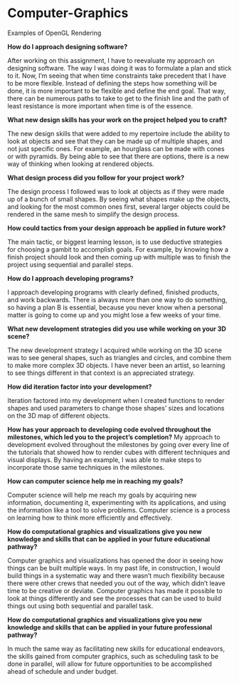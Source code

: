 # Computer-Graphics
Examples of OpenGL Rendering


**How do I approach designing software?**

After working on this assignment, I have to reevaluate my approach on designing software. The way I was doing it was to formulate a plan and stick to it. Now, I’m seeing that when time constraints take precedent that I have to be more flexible. Instead of defining the steps how something will be done, it is more important to be flexible and define the end goal. That way, there can be numerous paths to take to get to the finish line and the path of least resistance is more important when time is of the essence.


**What new design skills has your work on the project helped you to craft?**

The new design skills that were added to my repertoire include the ability to look at objects and see that they can be made up of multiple shapes, and not just specific ones. For example, an hourglass can be made with cones or with pyramids. By being able to see that there are options, there is a new way of thinking when looking at rendered objects.

**What design process did you follow for your project work?**

The design process I followed was to look at objects as if they were made up of a bunch of small shapes. By seeing what shapes make up the objects, and looking for the most common ones first, several larger objects could be rendered in the same mesh to simplify the design process.


**How could tactics from your design approach be applied in future work?**

The main tactic, or biggest learning lesson, is to use deductive strategies for choosing a gambit to accomplish goals. For example, by knowing how a finish project should look and then coming up with multiple was to finish the project using sequential and parallel steps.


**How do I approach developing programs?**

I approach developing programs with clearly defined, finished products, and work backwards. There is always more than one way to do something, so having a plan B is essential, because you never know when a personal matter is going to come up and you might lose a few weeks of your time.


**What new development strategies did you use while working on your 3D scene?**

The new development strategy I acquired while working on the 3D scene was to see general shapes, such as triangles and circles, and combine them to make more complex 3D objects. I have never been an artist, so learning to see things different in that context is an appreciated strategy.


**How did iteration factor into your development?**

Iteration factored into my development when I created functions to render shapes and used parameters to change those shapes’ sizes and locations on the 3D map of different objects.

**How has your approach to developing code evolved throughout the milestones, which led you to the project’s completion?**
My approach to development evolved throughout the milestones by going over every line of the tutorials that showed how to render cubes with different techniques and visual displays. By having an example, I was able to make steps to incorporate those same techniques in the milestones.


**How can computer science help me in reaching my goals?**

Computer science will help me reach my goals by acquiring new information, documenting it, experimenting with its applications, and using the information like a tool to solve problems. Computer science is a process on learning how to think more efficiently and effectively.


**How do computational graphics and visualizations give you new knowledge and skills that can be applied in your future educational pathway?**

Computer graphics and visualizations has opened the door in seeing how things can be built multiple ways. In my past life, in construction, I would build things in a systematic way and there wasn’t much flexibility because there were other crews that needed you out of the way, which didn’t leave time to be creative or deviate. Computer graphics has made it possible to look at things differently and see the processes that can be used to build things out using both sequential and parallel task.


**How do computational graphics and visualizations give you new knowledge and skills that can be applied in your future professional pathway?**

In much the same way as facilitating new skills for educational endeavors, the skills gained from computer graphics, such as scheduling task to be done in parallel, will allow for future opportunities to be accomplished ahead of schedule and under budget.


